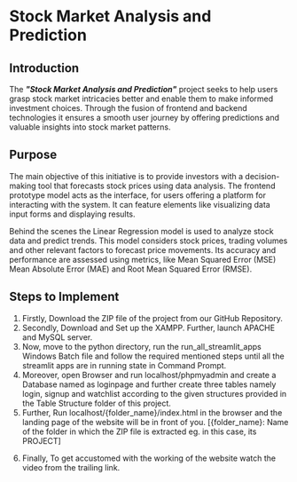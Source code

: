 <h1>Stock Market Analysis and Prediction</h1>

<h2>Introduction</h2>

<p>
The <i><b>"Stock Market Analysis and Prediction"</b></i> project seeks to help users grasp stock market intricacies better and enable them to make informed investment choices. Through the fusion of frontend and backend technologies it ensures a smooth user journey by offering predictions and valuable insights into stock market patterns.  
</p>

<h2>Purpose</h2>

<p>
The main objective of this initiative is to provide investors with a decision-making tool that forecasts stock prices using data analysis. The frontend prototype model acts as the interface, for users offering a platform for interacting with the system. It can feature elements like visualizing data input forms and displaying results.
</p>

<p>
Behind the scenes the Linear Regression model is used to analyze stock data and predict trends. This model considers stock prices, trading volumes and other relevant factors to forecast price movements. Its accuracy and performance are assessed using metrics, like Mean Squared Error (MSE) Mean Absolute Error (MAE) and Root Mean Squared Error (RMSE).
</p>


<h2>Steps to Implement</h2>
<ol>
  <li>Firstly, Download the ZIP file of the project from our GitHub Repository.</li>
  
  <li>Secondly, Download and Set up the XAMPP. Further, launch APACHE and MySQL server.</li>
  
  <li>Now, move to the python directory, run the run_all_streamlit_apps Windows Batch file and follow the required mentioned steps until all the streamlit apps are in running state in Command Prompt.</li>
  
  <li>Moreover, open Browser and run localhost/phpmyadmin and create a Database named as loginpage and further create three tables namely login, signup and watchlist according to the given structures provided in the Table Structure folder of this project.</li>
  
  <li>Further, Run localhost/{folder_name}/index.html in the browser and the landing page of the website will be in front of you.  [{folder_name}: Name of the folder in which the ZIP file is extracted eg. in this case, its PROJECT]</li>
  
  <li>
    <p>Finally, To get accustomed with the working of the website watch the video from the trailing link.</p>
    <p></p>
  </li>
</ol>
